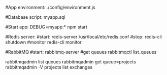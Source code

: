 #App environment:
./config/environment.js

#Database script:
myapp.sql

#Start app:
DEBUG=myapp:* npm start

#Redis server:
#start:
redis-server /usr/local/etc/redis.conf
#stop:
redis-cli shutdown
#monitor
redis-cli monitor

#RabbitMQ
#start:
rabbitmq-server
#get queues
rabbitmqctl list_queues

rabbitmqadmin list queues
rabbitmqadmin get queue=projects
rabbitmqadmin -V projects list exchanges
